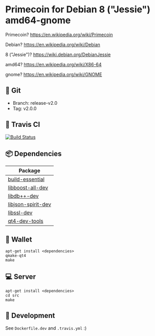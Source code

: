 # Primecoin for Debian 8 ("Jessie") amd64-gnome

Primecoin? https://en.wikipedia.org/wiki/Primecoin

Debian? https://en.wikipedia.org/wiki/Debian

8 ("Jessie")? https://wiki.debian.org/DebianJessie

amd64? https://en.wikipedia.org/wiki/X86-64

gnome? https://en.wikipedia.org/wiki/GNOME

## :open_file_folder: Git

- Branch: release-v2.0
- Tag: v2.0.0

## :construction_worker: Travis CI

[![Build Status](https://travis-ci.org/belovachap/primecoin-debian.svg?branch=release-v2.0)](https://travis-ci.org/belovachap/primecoin-debian)

## :package: Dependencies

| Package                                                                     |
| --------------------------------------------------------------------------- |
| [build-essential](https://packages.debian.org/jessie/build-essential)       |
| [libboost-all-dev](https://packages.debian.org/jessie/libboost-all-dev)     |
| [libdb++-dev](https://packages.debian.org/jessie/libdb++-dev)               |
| [libjson-spirit-dev](https://packages.debian.org/jessie/libjson-spirit-dev) |
| [libssl-dev](https://packages.debian.org/jessie/libssl-dev)                 |
| [qt4-dev-tools](https://packages.debian.org/jessie/qt4-dev-tools)           |

## :iphone: Wallet

```
apt-get install <dependencies>
qmake-qt4
make
```

## :computer: Server

```
apt-get install <dependencies>
cd src
make
```

## :wrench: Development

See `Dockerfile.dev` and `.travis.yml` :)
